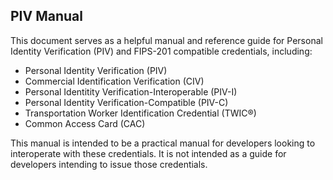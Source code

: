 ## PIV Manual

This document serves as a helpful manual and reference guide for Personal Identity Verification (PIV) and FIPS-201 compatible credentials, including:

* Personal Identity Verification (PIV)
* Commercial Identification Verification (CIV)
* Personal Identitity Verification-Interoperable (PIV-I)
* Personal Identity Verification-Compatible (PIV-C)
* Transportation Worker Identification Credential (TWIC®)
* Common Access Card (CAC)

This manual is intended to be a practical manual for developers looking to interoperate with these credentials.  It is not intended as a guide for developers intending to issue those credentials.
